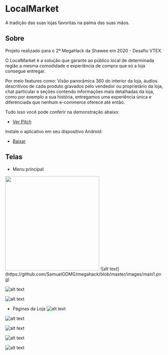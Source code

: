 # LocalMarket

A tradição das suas lojas favoritas na palma das suas mãos.

## Sobre

Projeto realizado para o 2º MegaHack da Shawee em 2020 - Desafio VTEX.

O LocalMarket é a solução que garante ao público local de determinada região a mesma comodidade e experiência de compra que só a loja consegue entregar. 

Por meio features como: Visão panorâmica 360 do interior da loja, áudios descritivos de cada produto gravados pelo vendedor ou proprietário da loja, chat particular e seções contendo informações mais detalhadas da loja, como por exemplo a sua história, entregamos uma experiência única e diferenciada que nenhum e-commerce oferece até então.

Tudo isso você pode conferir na demonstração abaixo:
- [Ver Pitch]()

Instale o aplicativo em seu dispositivo Android:

- [Baixar](https://github.com/SamuelGDMG/megahack/raw/master/apk/localmarket.apk)


## Telas

- Menu principal
<img src="images/main1.png" height="300em">
![alt text](https://github.com/SamuelGDMG/megahack/blob/master/images/main1.png)

![alt text](https://github.com/SamuelGDMG/megahack/blob/master/images/main2.png)

![alt text](https://github.com/SamuelGDMG/megahack/blob/master/images/filter.png)

- Páginas da Loja
![alt text](https://github.com/SamuelGDMG/megahack/blob/master/images/store.png)

![alt text](https://github.com/SamuelGDMG/megahack/blob/master/images/products.png)

![alt text](https://github.com/SamuelGDMG/megahack/blob/master/images/single_product.png)

![alt text](https://github.com/SamuelGDMG/megahack/blob/master/images/chat_with_keyboard.png)

![alt text](https://github.com/SamuelGDMG/megahack/blob/master/images/cart.png)
